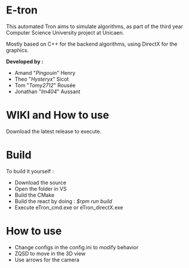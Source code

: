 # E-tron

This automated Tron aims to simulate algorithms, as part of the third year Computer Science University project at Unicaen.

Mostly based on C++ for the backend algorithms, using DirectX for the graphics.

**Developed by :**

- Amand "*Pingouin*" Henry
- Theo "*Hysteryx*" Sicot
- Tom "*Tomy2712*" Rousée
- Jonathan "*Im404*" Aussant

# WIKI and How to use

Download the latest release to execute.

# Build 

To build it yourself : 

- Download the source
- Open the folder in VS
- Build the CMake
- Build the react by doing : *$rpm run build*
- Execute eTron_cmd.exe or eTron_directX.exe

# How to use 

- Change configs in the config.ini to modify behavior
- ZQSD to move in the 3D view
- Use arrows for the camera
